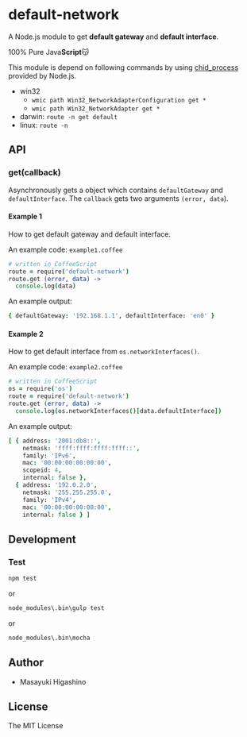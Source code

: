 # default-network

A Node.js module to get **default gateway** and **default interface**.

100% Pure Java**Script**:kissing_cat: 

This module is depend on following commands by using [chid_process](https://nodejs.org/api/child_process.html) provided by Node.js.

- win32
	- `wmic path Win32_NetworkAdapterConfiguration get *`
	- `wmic path Win32_NetworkAdapter get *`
- darwin: `route -n get default`
- linux: `route -n`

## API

### get(callback)

Asynchronously gets a object which contains `defaultGateway` and `defaultInterface`. The `callback` gets two arguments `(error, data`).

#### Example 1

How to get default gateway and default interface.

An example code: `example1.coffee`

```coffee
# written in CoffeeScript
route = require('default-network')
route.get (error, data) ->
  console.log(data)
```

An example output:

```coffee
{ defaultGateway: '192.168.1.1', defaultInterface: 'en0' }
```

#### Example 2

How to get default interface from `os.networkInterfaces()`.

An example code: `example2.coffee`

```coffee
# written in CoffeeScript
os = require('os')
route = require('default-network')
route.get (error, data) ->
  console.log(os.networkInterfaces()[data.defaultInterface])
```

An example output:

```coffee
[ { address: '2001:db8::',
    netmask: 'ffff:ffff:ffff:ffff::',
    family: 'IPv6',
    mac: '00:00:00:00:00:00',
    scopeid: 4,
    internal: false },
  { address: '192.0.2.0',
    netmask: '255.255.255.0',
    family: 'IPv4',
    mac: '00:00:00:00:00:00',
    internal: false } ]
```

## Development

### Test

```bash
npm test
```

or

```bash
node_modules\.bin\gulp test
```

or

```bash
node_modules\.bin\mocha
```

## Author

- Masayuki Higashino

## License

The MIT License
